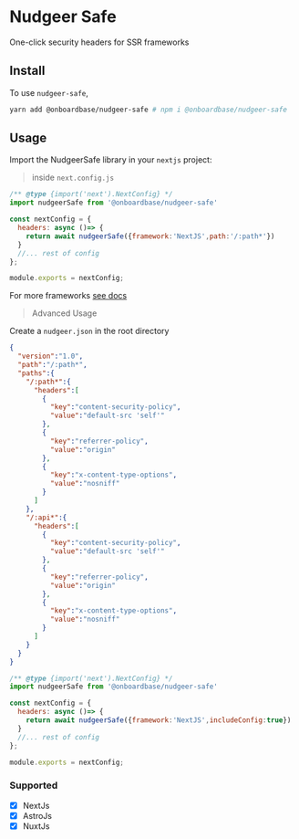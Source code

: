 # Nudgeer Safe

One-click security headers for SSR frameworks

## Install

To use `nudgeer-safe`,

```bash
yarn add @onboardbase/nudgeer-safe # npm i @onboardbase/nudgeer-safe
```

## Usage

Import the NudgeerSafe library in your `nextjs` project:

> inside `next.config.js`

```js
/** @type {import('next').NextConfig} */
import nudgeerSafe from '@onboardbase/nudgeer-safe'

const nextConfig = {
  headers: async ()=> {
    return await nudgeerSafe({framework:'NextJS',path:'/:path*'})
  }
  //... rest of config
};

module.exports = nextConfig;

```
For more frameworks [see docs](https://docs.nudgeer.com)

> Advanced Usage

Create a `nudgeer.json` in the root directory

```json
{
  "version":"1.0",
  "path":"/:path*",
  "paths":{
    "/:path*":{
      "headers":[
        {
          "key":"content-security-policy",
          "value":"default-src 'self'"
        },
        {
          "key":"referrer-policy",
          "value":"origin"
        },
        {
          "key":"x-content-type-options",
          "value":"nosniff"
        }
      ]
    },
    "/:api*":{
      "headers":[
        {
          "key":"content-security-policy",
          "value":"default-src 'self'"
        },
        {
          "key":"referrer-policy",
          "value":"origin"
        },
        {
          "key":"x-content-type-options",
          "value":"nosniff"
        }
      ]
    }
  }
}

```

```js
/** @type {import('next').NextConfig} */
import nudgeerSafe from '@onboardbase/nudgeer-safe'

const nextConfig = {
  headers: async ()=> {
    return await nudgeerSafe({framework:'NextJS',includeConfig:true})
  }
  //... rest of config
};

module.exports = nextConfig;
```

### Supported

- [x] NextJs
- [x] AstroJs
- [x] NuxtJs
